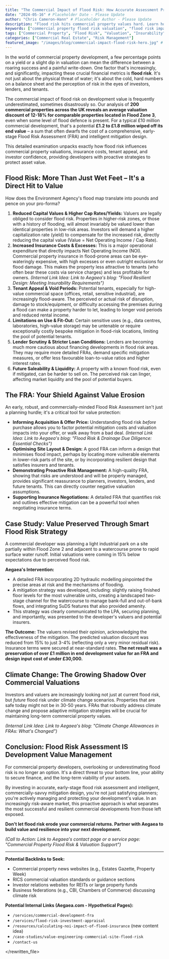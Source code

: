 ```yaml
---
title: "The Commercial Impact of Flood Risk: How Accurate Assessment Protects Development Value"
date: "2024-05-16" # Placeholder Date - Please Update
author: "Chris Cameron-Hann" # Placeholder Author - Please Update
description: "Flood risk hits commercial property values hard. Learn how accurate FRAs & smart mitigation protect your development's bottom line, insurability & investor confidence."
keywords: ["commercial property flood risk valuation", "flood risk impact on property values", "FRA commercial development", "insurability commercial property flood zone", "investor confidence flood risk"]
tags: ["Commercial Property", "Flood Risk", "Valuation", "Insurability", "Investment", "FRA"]
categories: ["Commercial Real Estate", "Risk Management"]
featured_image: "/images/blog/commercial-impact-flood-risk-hero.jpg" # Placeholder
---
```


In the world of commercial property development, a few percentage points on a yield or a slight dip in valuation can mean the difference between a roaring success and a painful write-down. One factor that's increasingly, and significantly, impacting these crucial financial metrics is **flood risk**. It's not just about the physical threat of water; it's about the cold, hard numbers on a balance sheet and the perception of risk in the eyes of investors, lenders, and tenants.

The commercial impact of flood risk on development value is frequently underestimated, sometimes disastrously so. Our analysis of **200 commercial properties across the UK reveals an average valuation discount of 12-18% for comparable properties located in Flood Zone 3**, even when some level of flood defence is present. For a typical £10 million commercial development, that's a potential **£1.2 to £1.8 million wiped off its end value** – a sum that often dwarfs the cost of a comprehensive, early-stage Flood Risk Assessment (FRA) and intelligent mitigation design.

This detailed examination unpacks exactly how flood risk influences commercial property valuations, insurance costs, tenant appeal, and investor confidence, providing developers with proactive strategies to protect asset value.

## Flood Risk: More Than Just Wet Feet – It's a Direct Hit to Value

How does the Environment Agency's flood map translate into pounds and pence on your pro-forma?

1.  **Reduced Capital Values & Higher Cap Rates/Yields:** Valuers are legally obliged to consider flood risk. Properties in higher-risk zones, or those with a history of flooding, will almost invariably be valued lower than identical properties in low-risk areas. Investors will demand a higher capitalization rate (yield) to compensate for the increased risk, directly reducing the capital value (Value = Net Operating Income / Cap Rate).
2.  **Increased Insurance Costs & Excesses:** This is a major operational expenditure that directly impacts Net Operating Income (NOI). Commercial property insurance in flood-prone areas can be eye-wateringly expensive, with high excesses or even outright exclusions for flood damage. This makes the property less attractive to tenants (who often bear these costs via service charges) and less profitable for owners.
    *(Internal Link Idea: Link to Aegaea's blog: "Flood Resilient Design: Meeting Insurability Requirements")*
3.  **Tenant Appeal & Void Periods:** Potential tenants, especially for high-value commercial space (offices, retail, sensitive industrial), are increasingly flood-aware. The perceived or actual risk of disruption, damage to stock/equipment, or difficulty accessing the premises during a flood can make a property harder to let, leading to longer void periods and reduced rental income.
4.  **Limitations on Use & Fit-Out:** Certain sensitive uses (e.g., data centres, laboratories, high-value storage) may be untenable or require exceptionally costly bespoke mitigation in flood-risk locations, limiting the pool of potential tenants.
5.  **Lender Scrutiny & Stricter Loan Conditions:** Lenders are becoming much more cautious about financing developments in flood risk areas. They may require more detailed FRAs, demand specific mitigation measures, or offer less favourable loan-to-value ratios and higher interest rates.
6.  **Future Saleability & Liquidity:** A property with a known flood risk, even if mitigated, can be harder to sell on. The perceived risk can linger, affecting market liquidity and the pool of potential buyers.

## The FRA: Your Shield Against Value Erosion

An early, robust, and commercially-minded Flood Risk Assessment isn't just a planning hurdle; it's a critical tool for value protection:

*   **Informing Acquisition & Offer Price:** Understanding flood risk *before* purchase allows you to factor potential mitigation costs and valuation impacts into your offer, or walk away from a bad deal.
    *(Internal Link Idea: Link to Aegaea's blog: "Flood Risk & Drainage Due Diligence: Essential Checks")*
*   **Optimising Site Layout & Design:** A good FRA can inform a design that minimises flood impact, perhaps by locating more vulnerable elements in lower-risk parts of the site, or by incorporating resilient design that satisfies insurers and tenants.
*   **Demonstrating Proactive Risk Management:** A high-quality FRA, showing that risks are understood and will be properly managed, provides significant reassurance to planners, investors, lenders, and future tenants. This can directly counter negative valuation assumptions.
*   **Supporting Insurance Negotiations:** A detailed FRA that quantifies risk and outlines effective mitigation can be a powerful tool when negotiating insurance terms.

## Case Study: Value Preserved Through Smart Flood Risk Strategy

A commercial developer was planning a light industrial park on a site partially within Flood Zone 2 and adjacent to a watercourse prone to rapid surface water runoff. Initial valuations were coming in 15% below expectations due to perceived flood risk.

**Aegaea's Intervention:**

*   A detailed FRA incorporating 2D hydraulic modelling pinpointed the precise areas at risk and the mechanisms of flooding.
*   A mitigation strategy was developed, including: slightly raising finished floor levels for the most vulnerable units, creating a landscaped two-stage channel for the watercourse to manage bank-full and out-of-bank flows, and integrating SuDS features that also provided amenity.
*   This strategy was clearly communicated to the LPA, securing planning, and importantly, was presented to the developer's valuers and potential insurers.

**The Outcome:** The valuers revised their opinion, acknowledging the effectiveness of the mitigation. The predicted valuation discount was reduced from 15% to just 3-4% (reflecting only a very minor residual risk). Insurance terms were secured at near-standard rates. **The net result was a preservation of over £1 million in end development value for an FRA and design input cost of under £30,000.**

## Climate Change: The Growing Shadow Over Commercial Valuations

Investors and valuers are increasingly looking not just at current flood risk, but *future* flood risk under climate change scenarios. Properties that are safe today might not be in 30-50 years. FRAs that robustly address climate change and propose adaptive mitigation strategies will be crucial for maintaining long-term commercial property values.

*(Internal Link Idea: Link to Aegaea's blog: "Climate Change Allowances in FRAs: What's Changed")*

## Conclusion: Flood Risk Assessment IS Development Value Management

For commercial property developers, overlooking or underestimating flood risk is no longer an option. It's a direct threat to your bottom line, your ability to secure finance, and the long-term viability of your assets.

By investing in accurate, early-stage flood risk assessment and intelligent, commercially-savvy mitigation design, you're not just satisfying planners; you're actively managing and protecting your development's value. In an increasingly risk-aware market, this proactive approach is what separates the most successful and resilient commercial developments from those left exposed.

**Don't let flood risk erode your commercial returns. Partner with Aegaea to build value and resilience into your next development.**

*(Call to Action: Link to Aegaea's contact page or a service page: "Commercial Property Flood Risk & Valuation Support")*

---

**Potential Backlinks to Seek:**

*   Commercial property news websites (e.g., Estates Gazette, Property Week)
*   RICS commercial valuation standards or guidance sections
*   Investor relations websites for REITs or large property funds
*   Business federations (e.g., CBI, Chambers of Commerce) discussing climate risk

**Potential Internal Links (Aegaea.com - Hypothetical Pages):**

*   `/services/commercial-development-fra`
*   `/services/flood-risk-investment-appraisal`
*   `/resources/calculating-noi-impact-of-flood-insurance` (new content idea)
*   `/case-studies/value-engineering-commercial-site-flood-risk`
*   `/contact-us`


</rewritten_file> 